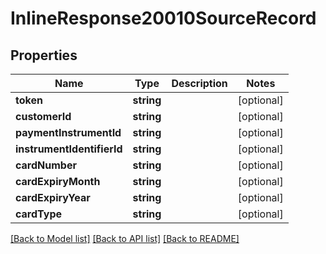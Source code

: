 # InlineResponse20010SourceRecord

## Properties
Name | Type | Description | Notes
------------ | ------------- | ------------- | -------------
**token** | **string** |  | [optional] 
**customerId** | **string** |  | [optional] 
**paymentInstrumentId** | **string** |  | [optional] 
**instrumentIdentifierId** | **string** |  | [optional] 
**cardNumber** | **string** |  | [optional] 
**cardExpiryMonth** | **string** |  | [optional] 
**cardExpiryYear** | **string** |  | [optional] 
**cardType** | **string** |  | [optional] 

[[Back to Model list]](../README.md#documentation-for-models) [[Back to API list]](../README.md#documentation-for-api-endpoints) [[Back to README]](../README.md)


